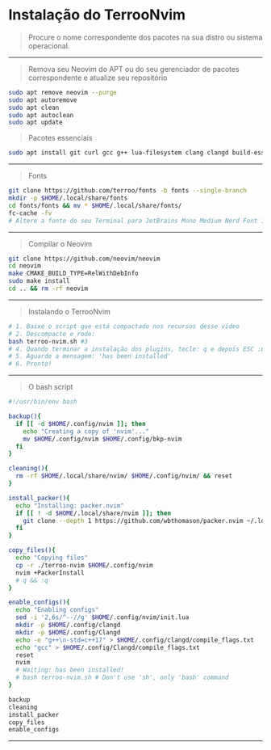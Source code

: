 # Instalação do TerrooNvim
> Procure o nome correspondente dos pacotes na sua distro ou sistema operacional.

---

> Remova seu Neovim do APT ou do seu gerenciador de pacotes correspondente e atualize seu repositório
```bash
sudo apt remove neovim --purge
sudo apt autoremove
sudo apt clean
sudo apt autoclean
sudo apt update
```


> Pacotes essenciais
```bash
sudo apt install git curl gcc g++ lua-filesystem clang clangd build-essential cmake pkg-config libtool libunibilium4 libunibilium-dev ninja-build gettext libtool libtool-bin autoconf automake unzip doxygen lua-term lua-term-dev luarocks
```

---

> Fonts
```bash
git clone https://github.com/terroo/fonts -b fonts --single-branch
mkdir -p $HOME/.local/share/fonts
cd fonts/fonts && mv * $HOME/.local/share/fonts/
fc-cache -fv
# Altere a fonte do seu Terminal para JetBrains Mono Medium Nerd Font 13
```

---

> Compilar o Neovim
```bash
git clone https://github.com/neovim/neovim
cd neovim
make CMAKE_BUILD_TYPE=RelWithDebInfo
sudo make install
cd .. && rm -rf neovim
```

---

> Instalando o TerrooNvim
```bash
# 1. Baixe o script que está compactado nos recursos desse vídeo
# 2. Descompacte e rode:
bash terroo-nvim.sh #3
# 4. Quando terminar a instalação dos plugins, tecle: q e depois ESC :q, para sair
# 5. Aguarde a mensagem: 'has been installed'
# 6. Pronto!
```

---

> O bash script
```bash
#!/usr/bin/env bash

backup(){
  if [[ -d $HOME/.config/nvim ]]; then
    echo "Creating a copy of 'nvim'..."
    mv $HOME/.config/nvim $HOME/.config/bkp-nvim
  fi
}

cleaning(){
  rm -rf $HOME/.local/share/nvim/ $HOME/.config/nvim/ && reset
}

install_packer(){
  echo "Installing: packer.nvim"
  if [[ ! -d $HOME/.local/share/nvim ]]; then
    git clone --depth 1 https://github.com/wbthomason/packer.nvim ~/.local/share/nvim/site/pack/packer/start/packer.nvim
  fi
}

copy_files(){
  echo "Copying files"
  cp -r ./terroo-nvim $HOME/.config/nvim
  nvim +PackerInstall
  # q && :q
}

enable_configs(){
  echo "Enabling configs"
  sed -i '2,6s/^--//g' $HOME/.config/nvim/init.lua
  mkdir -p $HOME/.config/clangd
  mkdir -p $HOME/.config/Clangd
  echo -e "g++\n-std=c++17" > $HOME/.config/clangd/compile_flags.txt
  echo "gcc" > $HOME/.config/Clangd/compile_flags.txt
  reset
  nvim
  # Waiting: has been installed!
  # bash terroo-nvim.sh # Don't use 'sh', only 'bash' command
}

backup
cleaning
install_packer
copy_files
enable_configs
```

---
